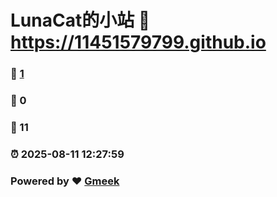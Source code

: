 # LunaCat的小站 :link: https://11451579799.github.io 
### :page_facing_up: [1](https://11451579799.github.io/tag.html) 
### :speech_balloon: 0 
### :hibiscus: 11 
### :alarm_clock: 2025-08-11 12:27:59 
### Powered by :heart: [Gmeek](https://github.com/Meekdai/Gmeek)
